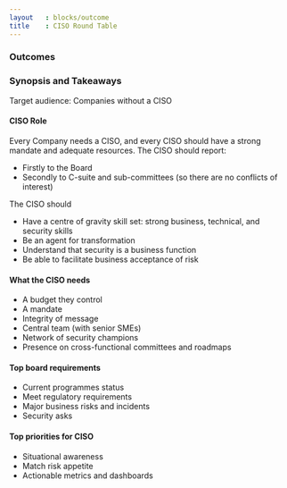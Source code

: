 ```yaml
---
layout   : blocks/outcome
title    : CISO Round Table
---
```


### Outcomes

### Synopsis and Takeaways

Target audience: Companies without a CISO

#### CISO Role

Every Company needs a CISO, and every CISO should have a strong mandate and adequate resources. The CISO should report:
  - Firstly to the Board
  - Secondly to C-suite and sub-committees (so there are no conflicts of interest)

The CISO should

  - Have a centre of gravity skill set:  strong business, technical, and security skills
  - Be an agent for transformation
  - Understand that security is a business function
  - Be able to facilitate business acceptance of risk

#### What the CISO needs

  - A budget they control
  - A mandate
  - Integrity of message
  - Central team (with senior SMEs)
  - Network of security champions
  - Presence on cross-functional committees and roadmaps

#### Top board requirements

 - Current programmes status
 - Meet regulatory requirements
 - Major business risks and incidents
 - Security asks

#### Top priorities for CISO

 - Situational awareness
 - Match risk appetite
 - Actionable metrics and dashboards
